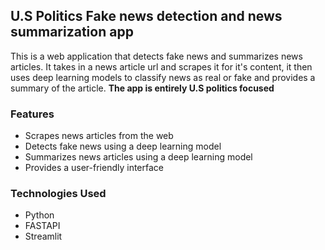 ## U.S Politics Fake news detection and news summarization app

This is a web application that detects fake news and summarizes news articles.
It takes in a news article url and scrapes it for it's content,
it then uses deep learning models to classify news as real or fake and provides
a summary of the article. **The app is entirely U.S politics focused**


### Features
- Scrapes news articles from the web
- Detects fake news using a deep learning model
- Summarizes news articles using a deep learning model
- Provides a user-friendly interface

### Technologies Used
- Python
- FASTAPI
- Streamlit

